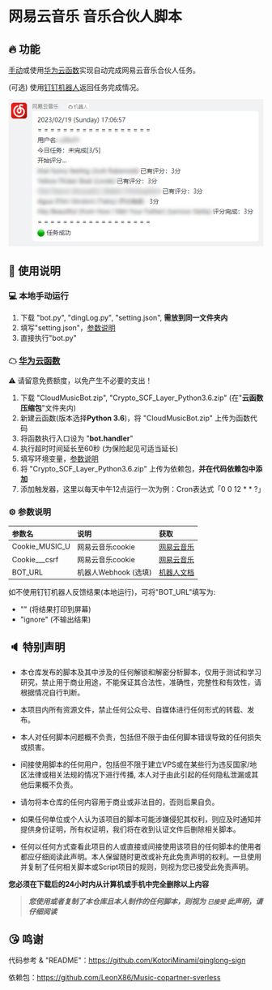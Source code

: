 # 网易云音乐 音乐合伙人脚本

## 🔥 功能

[手动](#-本地手动运行)或使用[华为云函数](#-华为云函数)实现自动完成网易云音乐合伙人任务。

(可选) 使用[钉钉机器人](https://open.dingtalk.com/document/robots/custom-robot-access/)返回任务完成情况。

![钉钉机器人发送的任务执行情况](README_image/001.png)

## 📖 使用说明

### 💻 本地手动运行

1. 下载 "bot.py", "dingLog.py", "setting.json", **需放到同一文件夹内**
2. 填写"setting.json"，[参数说明](#-参数说明)
3. 直接执行"bot.py"

### ☁ [华为云函数](https://console.huaweicloud.com/functiongraph)

⚠ 请留意免费额度，以免产生不必要的支出！

1. 下载 "CloudMusicBot.zip", "Crypto_SCF_Layer_Python3.6.zip" (在"**云函数压缩包**"文件夹内)
2. 新建云函数(版本选择**Python 3.6**)，将 "CloudMusicBot.zip" 上传为函数代码
3. 将函数执行入口设为 "**bot.handler**"
4. 执行超时时间延长至60秒 (为保险起见可适当延长)
5. 填写环境变量，[参数说明](#-参数说明)
6. 将 "Crypto_SCF_Layer_Python3.6.zip" 上传为依赖包，**并在代码依赖包中添加**
7. 添加触发器，这里以每天中午12点运行一次为例：Cron表达式「0 0 12 * * ?」

### ⚙ 参数说明

| 参数名            | 说明              | 获取                                                                      |
|:---------------|:----------------|:------------------------------------------------------------------------|
| Cookie_MUSIC_U | 网易云音乐cookie     | [网易云音乐](https://music.163.com/)                                         |
| Cookie___csrf  | 网易云音乐cookie     | [网易云音乐](https://music.163.com/)                                         |
| BOT_URL        | 机器人Webhook (选填) | [机器人文档](https://open.dingtalk.com/document/robots/custom-robot-access/) |

如不使用钉钉机器人反馈结果(本地运行)，可将"BOT_URL"填写为:

* "" (将结果打印到屏幕)
* "ignore" (不输出结果)

## 🔈 特别声明

- 本仓库发布的脚本及其中涉及的任何解锁和解密分析脚本，仅用于测试和学习研究，禁止用于商业用途，不能保证其合法性，准确性，完整性和有效性，请根据情况自行判断。

- 本项目内所有资源文件，禁止任何公众号、自媒体进行任何形式的转载、发布。

- 本人对任何脚本问题概不负责，包括但不限于由任何脚本错误导致的任何损失或损害。

- 间接使用脚本的任何用户，包括但不限于建立VPS或在某些行为违反国家/地区法律或相关法规的情况下进行传播,
  本人对于由此引起的任何隐私泄漏或其他后果概不负责。

- 请勿将本仓库的任何内容用于商业或非法目的，否则后果自负。

- 如果任何单位或个人认为该项目的脚本可能涉嫌侵犯其权利，则应及时通知并提供身份证明，所有权证明，我们将在收到认证文件后删除相关脚本。

- 任何以任何方式查看此项目的人或直接或间接使用该项目的任何脚本的使用者都应仔细阅读此声明。本人保留随时更改或补充此免责声明的权利。一旦使用并复制了任何相关脚本或Script项目的规则，则视为您已接受此免责声明。

**您必须在下载后的24小时内从计算机或手机中完全删除以上内容**

> ***您使用或者复制了本仓库且本人制作的任何脚本，则视为 `已接受` 此声明，请仔细阅读***

## 😘 鸣谢

代码参考 & "README"：https://github.com/KotoriMinami/qinglong-sign

依赖包：https://github.com/LeonX86/Music-copartner-sverless


